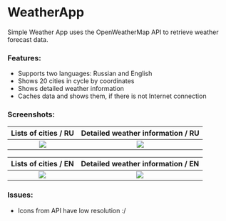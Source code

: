# WeatherApp
Simple Weather App uses the OpenWeatherMap API to retrieve weather forecast data.

### Features:
* Supports two languages: Russian and English
* Shows 20 cities in cycle by coordinates
* Shows detailed weather information
* Caches data and shows them, if there is not Internet connection

### Screenshots:
Lists of cities / RU      | Detailed weather information / RU |
:-:|:-:|
![](https://user-images.githubusercontent.com/41049352/64068639-6b80f780-cc43-11e9-9500-db72a03672a1.png) |![](https://user-images.githubusercontent.com/41049352/64068638-691e9d80-cc43-11e9-984c-90b053ed6b4f.png) |

Lists of cities / EN                 |  Detailed weather information / EN |
:-:|:-:|
![](https://user-images.githubusercontent.com/41049352/64068637-66bc4380-cc43-11e9-8e29-a06b2b19f649.png) | ![](https://user-images.githubusercontent.com/41049352/64068635-6459e980-cc43-11e9-8cc3-70a9dc7e7faa.png) |
 
 ### Issues:
 * Icons from API have low resolution :/
